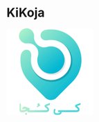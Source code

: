 # KiKoja


<img src="https://github.com/mohammadhashemii/KiKoja/blob/master/src/main/images/icon-kikoja.png" width="200" height="200" />